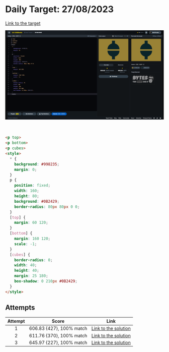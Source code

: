 # Daily Target: 27/08/2023

[Link to the target](https://cssbattle.dev/play/l7E8quKnJJlnx4vLsdl2)

![img](../images/target-solution/daily-target_2023-08-27.png)

<br>

```html
<p top>
<p bottom>
<p cubes>
<style>
  * {
    background: #998235;
    margin: 0;
  }
  p {
    position: fixed;
    width: 160;
    height: 80;
    background: #0B2429;
    border-radius: 80px 80px 0 0;
  }
  [top] {
    margin: 60 120; 
  }
  [bottom] {
    margin: 160 120;
    scale: -1;
  }
  [cubes] {
    border-radius: 0;
    width: 40;
    height: 40;
    margin: 25 180;
    box-shadow: 0 210px #0B2429;
  }
</style>
```

## Attempts
| Attempt | Score | Link |
|:-:|:-:|:-:|
| 1 | 606.83 {427}, 100% match | [Link to the solution](../html/daily-target_2023-08-27_attempt-01.html) |
| 2 | 611.76 {370}, 100% match | [Link to the solution](../html/daily-target_2023-08-27_attempt-02.html) |
| 3 | 645.97 {227}, 100% match | [Link to the solution](../html/daily-target_2023-08-27_attempt-03.html) |